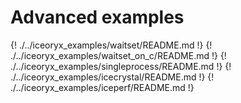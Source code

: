 # Advanced examples

<!-- {! ./../iceoryx_examples/ice_multi_publisher/README.md !}  Rewrite this to use icedelivery -->
{! ./../iceoryx_examples/waitset/README.md !}
{! ./../iceoryx_examples/waitset_on_c/README.md !}
{! ./../iceoryx_examples/singleprocess/README.md !}
{! ./../iceoryx_examples/icecrystal/README.md !}
{! ./../iceoryx_examples/iceperf/README.md !}
